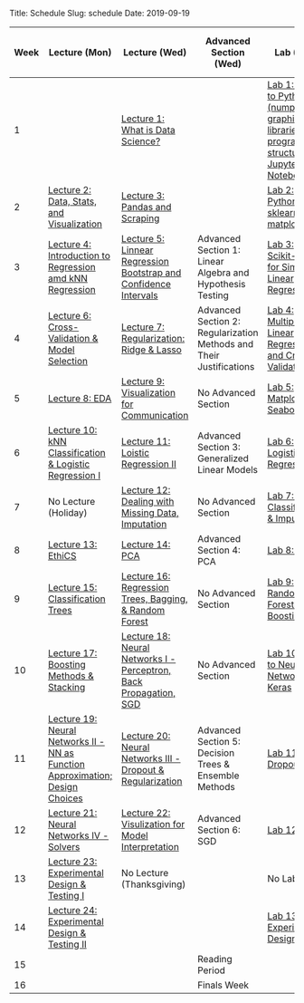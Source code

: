 Title: Schedule
Slug: schedule
Date: 2019-09-19


|Week|Lecture (Mon)|Lecture (Wed)|Advanced Section (Wed)|Lab (Thu)|Assignment (R:Released Tue - D:Due Wed)|
|-----|-----|-----|-----|-----|-----|
|1||[Lecture 1: What is Data Science?]({filename}/lectures/lecture1/index.md)||[Lab 1: Intro to Python (numpy, graphing libraries, program structure, Jupyter Notebook)]({filename}/labs/lab01/index.md)|R:HW0|
|2|[Lecture 2: Data, Stats, and Visualization]({filename}/lectures/lecture2/index.md)|[Lecture 3: Pandas and Scraping]({filename}/lectures/lecture3/index.md)||[Lab 2: Python: sklearn, matplotlib]({filename}/labs/lab02/index.md)|R:HW1 - D:HW0|
|3|[Lecture 4: Introduction to Regression amd kNN Regression ]({filename}/lectures/lecture4/index.md)|[Lecture 5: Linnear Regression Bootstrap and Confidence Intervals]({filename}/lectures/lecture5/index.md)|Advanced Section 1: Linear Algebra and Hypothesis Testing|[Lab 3: Scikit-learn for Simple Linear Regression]({filename}/labs/lab03/index.md)|R:HW2 - D:HW1|
|4|[Lecture 6: Cross-Validation & Model Selection]({filename}/lectures/lecture6/index.md)|[Lecture 7: Regularization: Ridge & Lasso]({filename}/lectures/lecture7/index.md)|Advanced Section 2: Regularization Methods and Their Justifications|[Lab 4: Multiple Linear Regression and Cross Validation]({filename}/labs/lab04/index.md)|R:HW3 - D:HW2|
|5|[Lecture 8: EDA]({filename}/lectures/lecture8/index.md)|[Lecture 9:  Visualization for Communication]({filename}/lectures/lecture9/index.md)|No Advanced Section|[Lab 5: Matplotlib & Seaborn]({filename}/labs/lab05/index.md)|No Assignment|
|6|[Lecture 10: kNN Classification & Logistic Regression I]({filename}/lectures/lecture10/index.md)|[Lecture 11: Loistic Regression II]({filename}/lectures/lecture11/index.md)|Advanced Section 3: Generalized Linear Models|[Lab 6: Logistic Regression]({filename}/labs/lab06/index.md)|R:HW4 (individual) - D:HW3|
|7|No Lecture (Holiday)|[Lecture 12: Dealing with Missing Data, Imputation]({filename}/lectures/lecture12/index.md)|No Advanced Section|[Lab 7: KNN Classification & Imputation]({filename}/labs/lab07/index.md)|No Assignment|
|8|[Lecture 13:  EthiCS]({filename}/lectures/lecture13/index.md)|[Lecture 14: PCA]({filename}/lectures/lecture14/index.md)|Advanced Section 4: PCA|[Lab 8: PCA]({filename}/labs/lab08/index.md)|R:HW5 - D:HW4|
|9|[Lecture 15: Classification Trees]({filename}/lectures/lecture15/index.md)|[Lecture 16: Regression Trees, Bagging, & Random Forest]({filename}/lectures/lecture16/index.md)|No Advanced Section|[Lab 9: Random Forests and Boosting]({filename}/labs/lab09/index.md)|R:HW6 - D:HW5|
|10|[Lecture 17: Boosting Methods & Stacking]({filename}/lectures/lecture17/index.md)|[Lecture 18: Neural Networks I - Perceptron, Back Propagation, SGD]({filename}/lectures/lecture18/index.md)|No Advanced Section|[Lab 10: Intro to Neural Networks & Keras]({filename}/labs/lab10/index.md)|No Assignment|
|11|[Lecture 19: Neural Networks II - NN as Function Approximation; Design Choices]({filename}/lectures/lecture19/index.md)|[Lecture 20: Neural Networks III - Dropout & Regularization]({filename}/lectures/lecture20/index.md)|Advanced Section 5: Decision Trees & Ensemble Methods|[Lab 11: Dropout]({filename}/labs/lab11/index.md)|R:HW7 (individual) -  D:HW6|
|12|[Lecture 21: Neural Networks IV - Solvers]({filename}/lectures/lecture21/index.md)|[Lecture 22: Visulization for Model Interpretation]({filename}/lectures/lecture22/index.md)|Advanced Section 6: SGD|[Lab 12: VIZ]({filename}/labs/lab12/index.md)|No Assignment|
|13|[Lecture 23: Experimental Design & Testing I]({filename}/lectures/lecture23/index.md)|No Lecture (Thanksgiving)||No Lab|R:HW8 - D:HW7 *[Due on Tuesday]*|
|14|[Lecture 24: Experimental Design & Testing II]({filename}/lectures/lecture24/index.md)|||[Lab 13: Experimental Design]({filename}/labs/lab13/index.md)|D:HW8|
|15|||Reading Period|||
|16|||Finals Week|||
